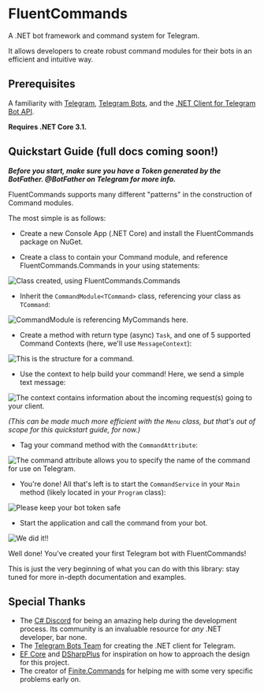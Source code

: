 # FluentCommands
A .NET bot framework and command system for Telegram. 

It allows developers to create robust command modules for their bots in an efficient and intuitive way.

## Prerequisites

A familiarity with [Telegram], [Telegram Bots], and the [.NET Client for Telegram Bot API].

**Requires .NET Core 3.1.**

## Quickstart Guide (full docs coming soon!)

***Before you start, make sure you have a Token generated by the BotFather. @BotFather on Telegram for more info.***

FluentCommands supports many different "patterns" in the construction of Command modules. 

The most simple is as follows:

- Create a new Console App (.NET Core) and install the FluentCommands package on NuGet.

- Create a class to contain your Command module, and reference FluentCommands.Commands in your using statements: 

![Class created, using FluentCommands.Commands](https://i.imgur.com/4vvLRfi.png)

- Inherit the `CommandModule<TCommand>` class, referencing your class as `TCommand`:

![CommandModule is referencing MyCommands here.](https://i.imgur.com/Wohyihi.png)

- Create a method with return type (async) `Task`, and one of 5 supported Command Contexts (here, we'll use `MessageContext`):

![This is the structure for a command.](https://i.imgur.com/zkcrEcv.png)

- Use the context to help build your command! Here, we send a simple text message:

![The context contains information about the incoming request(s) going to your client.](https://i.imgur.com/MrfF6aV.png)

_(This can be made *much* more efficient with the `Menu` class, but that's out of scope for this quickstart guide, for now.)_

- Tag your command method with the `CommandAttribute`:

![The command attribute allows you to specify the name of the command for use on Telegram.](https://i.imgur.com/F3egqil.png)

- You're done! All that's left is to start the `CommandService` in your `Main` method (likely located in your `Program` class):

![Please keep your bot token safe](https://i.imgur.com/l24tkww.png)

- Start the application and call the command from your bot.

![We did it!!](https://i.imgur.com/LWjMNtW.png)

Well done! You've created your first Telegram bot with FluentCommands!

This is just the very beginning of what you can do with this library: stay tuned for more in-depth documentation and examples.

## Special Thanks

- The [C# Discord] for being an amazing help during the development process. Its community is an invaluable resource for _any_ .NET developer, bar none.
- The [Telegram Bots Team] for creating the .NET client for Telegram.
- [EF Core] and [DSharpPlus] for inspiration on how to approach the design for this project.
- The creator of [Finite.Commands] for helping me with some very specific problems early on.

<!-- ---- -->

[Telegram]: https://www.telegram.org/
[Telegram Bots]: https://core.telegram.org/bots
[.NET Client for Telegram Bot API]: https://core.telegram.org/bots/api
[C# Discord]: https://discord.gg/csharp
[Telegram Bots Team]: https://github.com/orgs/TelegramBots/people
[EF Core]: https://github.com/aspnet/EntityFrameworkCore
[DSharpPlus]: https://github.com/DSharpPlus/DSharpPlus
[Finite.Commands]: https://github.com/FiniteReality/Finite.Commands
